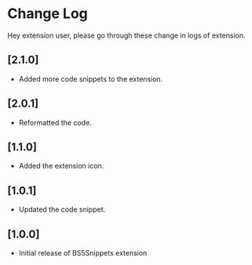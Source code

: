 # Change Log

Hey extension user, please go through these change in logs of extension.

## [2.1.0]

- Added more code snippets to the extension.

## [2.0.1]

- Reformatted the code.

## [1.1.0]

- Added the extension icon.

## [1.0.1]

- Updated the code snippet.

## [1.0.0]

- Initial release of BS5Snippets extension